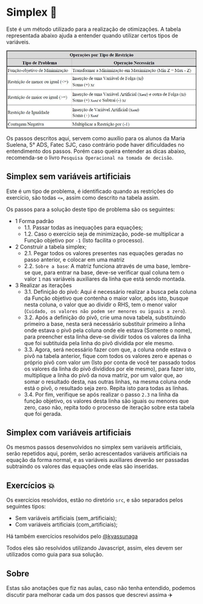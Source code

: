 # Simplex :rocket:

Este é um método utilizado para a realização de otimizações. A tabela representada abaixo ajuda a entender quando utilizar certos tipos de variáveis.

![Tabela_tipos](./tabela.png)

Os passos descritos aqui, servem como auxílio para os alunos da Maria Suelena, 5° ADS, Fatec SJC, caso contrário pode haver dificuldades no entendimento dos passos. Porém caso queira entender as dicas abaixo, recomenda-se o livro `Pesquisa Operacional na tomada de decisão`.

## Simplex sem variáveis artificiais

Este é um tipo de problema, é identificado quando as restrições do exercício, são todas `<=`, assim como descrito na tabela assim.

Os passos para a solução deste tipo de problema são os seguintes:

- 1 Forma padrão
  - 1.1. Passar todas as inequações para equações;
  - 1.2. Caso o exercício seja de minimização, pode-se multiplicar a Função objetivo por `-1` (Isto facilita o processo).
- 2 Construir a tabela simplex;
  - 2.1. Pegar todos os valores presentes nas equações geradas no passo anterior, e colocar em uma matriz
  - 2.2. `Sobre a base`: A matriz funciona através de uma base, lembre-se que, para entrar na base, deve-se verificar qual coluna tem o valor `1` nas variáveis auxiliares da linha que está sendo montada.
- 3  Realizar as iterações
  - 3.1. Definição do pivô: Aqui é necessário realizar a busca pela coluna da Função objetivo que contenha o maior valor, após isto, busque nesta coluna, o valor que ao dividir o RHS, tem o menor valor (`Cuidado, os valores não podem ser menores ou iguais a zero`).
  - 3.2. Após a definição do pivô, crie uma nova tabela, substituindo primeiro a base, nesta será necessário substituir primeiro a linha onde estava o pivô pela coluna onde ele estava (Somente o nome), para preencher esta linha deve-se dividir todos os valores da linha que foi subtituida pela linha do pivô dividida por ele mesmo.
  - 3.3. Agora, será necessário fazer com que, a coluna onde estava o pivô na tabela anterior, fique com todos os valores zero e apenas o próprio pivô com valor um (Isto por conta de você ter passado todos os valores da linha do pivô divididos por ele mesmo), para fazer isto, multiplique a linha do pivô da nova matriz, por um valor que, ao somar o resultado desta, nas outras linhas, na mesma coluna onde está o pivô, o resultado seja zero. Repita isto para todas as linhas.
  - 3.4. Por fim, verifique se após realizar o passo `2.3` na linha da função objetivo, os valores desta linha são iguais ou menores que zero, caso não, repita todo o processo de iteração sobre esta tabela que foi gerada.

## Simplex com variáveis artificiais

Os mesmos passos desenvolvidos no simplex sem variáveis artificiais, serão repetidos aqui, porém, serão acrescentados variáveis artificiais na equação da forma normal, e as variáveis auxiliares deverão ser passadas subtraindo os valores das equações onde elas são inseridas.

## Exercícios :boom:

Os exercícios resolvidos, estão no diretório `src`, e são separados pelos seguintes tipos:
- Sem variáveis artificiais (sem_artificiais);
- Com variáveis artificiais (com_artificiais);

Há também exercícios resolvidos pelo [@kyassunaga](https://github.com/kyassunaga)

Todos eles são resolvidos utilizando Javascript, assim, eles devem ser utilizados como guia para sua solução.

## Sobre

Estas são anotações que fiz nas aulas, caso não tenha entendido, podemos discutir para melhorar cada um dos passos que descrevi assima :airplane:

